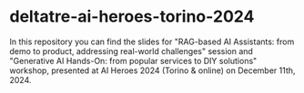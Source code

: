 # deltatre-ai-heroes-torino-2024
In this repository you can find the slides for "RAG-based AI Assistants: from demo to product, addressing real-world challenges" session and "Generative AI Hands-On: from popular services to DIY solutions" workshop, presented at AI Heroes 2024 (Torino &amp; online) on December 11th, 2024.
